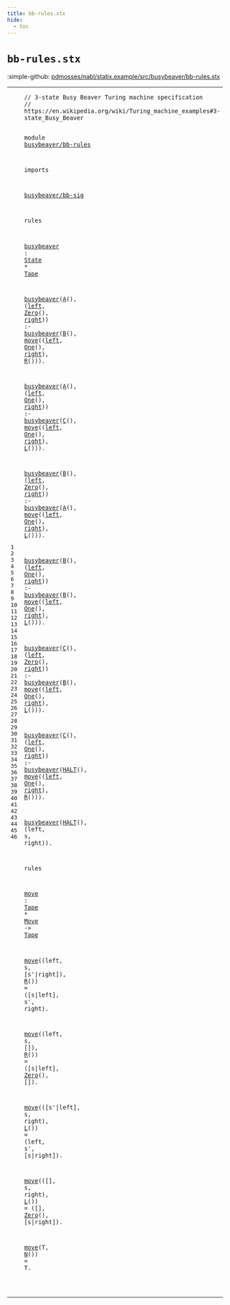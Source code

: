 ```yaml
---
title: bb-rules.stx
hide:
  - toc
---
```


# `bb-rules.stx`

:simple-github: [pdmosses/nabl/statix.example/src/busybeaver/bb-rules.stx]

[pdmosses/nabl/statix.example/src/busybeaver/bb-rules.stx]: https://github.com/pdmosses/nabl/blob/master/statix.example/src/busybeaver/bb-rules.stx "The source file on GitHub"

<div class="stx"><table class="highlighttable"><tbody><tr><td class="linenos"><div class="linenodiv"><pre><span></span>1
2
3
4
5
6
7
8
9
10
11
12
13
14
15
16
17
18
19
20
21
22
23
24
25
26
27
28
29
30
31
32
33
34
35
36
37
38
39
40
41
42
43
44
45
46
</pre></div></td>
<td class="code"><pre><code><span class="layout">// 3-state Busy Beaver Turing machine specification</span>
<span class="layout">// https://en.wikipedia.org/wiki/Turing_machine_examples#3-state_Busy_Beaver</span>

<span class="keyword">module</span> <a href="../bb-test.stxtest/#busybeaver/bb-rules_207_226" id="busybeaver/bb-rules_137_156" title="Referenced at ../bb-test.stxtest line 11"><span class="token sort_Id">busybeaver/bb-rules</span></a>

<span class="keyword">imports</span>

  <a href="../bb-sig.stx/#busybeaver/bb-sig_137_154" id="busybeaver/bb-sig_169_186" title="Defined at ../bb-sig.stx line 4"><span class="token sort_Id">busybeaver/bb-sig</span></a>

<span class="keyword">rules</span>

  <a href="#busybeaver_226_236" id="busybeaver_197_207" title="Referenced at line 14, 15, 17, 18, 20, 21, 23, 24, 26, 27, 29, 30, 32; ../bb-test.stxtest line 6"><span class="token sort_Id">busybeaver</span></a> <span class="operator">:</span> <span class="cons_SimpleSort"><a href="../bb-sig.stx/#State_175_180" id="State_210_215" title="Defined at ../bb-sig.stx line 8"><span class="token sort_Id">State</span></a></span> <span class="operator">*</span> <span class="cons_SimpleSort"><a href="../bb-sig.stx/#Tape_402_406" id="Tape_218_222" title="Defined at ../bb-sig.stx line 23"><span class="token sort_Id">Tape</span></a></span>

  <a href="#busybeaver_197_207" id="busybeaver_226_236" title="Defined at line 12"><span class="token sort_Id">busybeaver</span></a><span class="operator">(</span><span class="cons_Op"><a href="../bb-sig.stx/#A_198_199" id="A_237_238" title="Defined at ../bb-sig.stx line 9"><span class="token sort_Id">A</span></a>()</span><span class="operator">,</span> <span class="operator">(</span><span class="cons_Var"><a href="#left_294_298" id="left_243_247" title="Referenced at line 15"><span class="token sort_Id">left</span></a></span><span class="operator">,</span> <span class="cons_Op"><a href="../bb-sig.stx/#Zero_295_299" id="Zero_249_253" title="Defined at ../bb-sig.stx line 15"><span class="token sort_Id">Zero</span></a>()</span><span class="operator">,</span> <span class="cons_Var"><a href="#right_307_312" id="right_257_262" title="Referenced at line 15"><span class="token sort_Id">right</span></a></span><span class="operator">))</span> <span class="operator">:-</span>
    <a href="#busybeaver_197_207" id="busybeaver_272_282" title="Defined at line 12"><span class="token sort_Id">busybeaver</span></a><span class="operator">(</span><span class="cons_Op"><a href="../bb-sig.stx/#B_215_216" id="B_283_284" title="Defined at ../bb-sig.stx line 10"><span class="token sort_Id">B</span></a>()</span><span class="operator">,</span> <a href="#move_868_872" id="move_288_292" title="Defined at line 36"><span class="token sort_Id">move</span></a><span class="operator">((</span><span class="cons_Var"><a href="#left_243_247" id="left_294_298" title="Defined at line 14"><span class="token sort_Id">left</span></a></span><span class="operator">,</span> <span class="cons_Op"><a href="../bb-sig.stx/#One_313_316" id="One_300_303" title="Defined at ../bb-sig.stx line 16"><span class="token sort_Id">One</span></a>()</span><span class="operator">,</span> <span class="cons_Var"><a href="#right_257_262" id="right_307_312" title="Defined at line 14"><span class="token sort_Id">right</span></a></span><span class="operator">),</span> <span class="cons_Op"><a href="../bb-sig.stx/#R_358_359" id="R_315_316" title="Defined at ../bb-sig.stx line 19"><span class="token sort_Id">R</span></a>()</span><span class="operator">)).</span>

  <a href="#busybeaver_197_207" id="busybeaver_325_335" title="Defined at line 12"><span class="token sort_Id">busybeaver</span></a><span class="operator">(</span><span class="cons_Op"><a href="../bb-sig.stx/#A_198_199" id="A_336_337" title="Defined at ../bb-sig.stx line 9"><span class="token sort_Id">A</span></a>()</span><span class="operator">,</span> <span class="operator">(</span><span class="cons_Var"><a href="#left_392_396" id="left_342_346" title="Referenced at line 18"><span class="token sort_Id">left</span></a></span><span class="operator">,</span> <span class="cons_Op"><a href="../bb-sig.stx/#One_313_316" id="One_348_351" title="Defined at ../bb-sig.stx line 16"><span class="token sort_Id">One</span></a>()</span><span class="operator">,</span> <span class="cons_Var"><a href="#right_405_410" id="right_355_360" title="Referenced at line 18"><span class="token sort_Id">right</span></a></span><span class="operator">))</span> <span class="operator">:-</span>
    <a href="#busybeaver_197_207" id="busybeaver_370_380" title="Defined at line 12"><span class="token sort_Id">busybeaver</span></a><span class="operator">(</span><span class="cons_Op"><a href="../bb-sig.stx/#C_232_233" id="C_381_382" title="Defined at ../bb-sig.stx line 11"><span class="token sort_Id">C</span></a>()</span><span class="operator">,</span> <a href="#move_868_872" id="move_386_390" title="Defined at line 36"><span class="token sort_Id">move</span></a><span class="operator">((</span><span class="cons_Var"><a href="#left_342_346" id="left_392_396" title="Defined at line 17"><span class="token sort_Id">left</span></a></span><span class="operator">,</span> <span class="cons_Op"><a href="../bb-sig.stx/#One_313_316" id="One_398_401" title="Defined at ../bb-sig.stx line 16"><span class="token sort_Id">One</span></a>()</span><span class="operator">,</span> <span class="cons_Var"><a href="#right_355_360" id="right_405_410" title="Defined at line 17"><span class="token sort_Id">right</span></a></span><span class="operator">),</span> <span class="cons_Op"><a href="../bb-sig.stx/#L_371_372" id="L_413_414" title="Defined at ../bb-sig.stx line 20"><span class="token sort_Id">L</span></a>()</span><span class="operator">)).</span>

  <a href="#busybeaver_197_207" id="busybeaver_423_433" title="Defined at line 12"><span class="token sort_Id">busybeaver</span></a><span class="operator">(</span><span class="cons_Op"><a href="../bb-sig.stx/#B_215_216" id="B_434_435" title="Defined at ../bb-sig.stx line 10"><span class="token sort_Id">B</span></a>()</span><span class="operator">,</span> <span class="operator">(</span><span class="cons_Var"><a href="#left_491_495" id="left_440_444" title="Referenced at line 21"><span class="token sort_Id">left</span></a></span><span class="operator">,</span> <span class="cons_Op"><a href="../bb-sig.stx/#Zero_295_299" id="Zero_446_450" title="Defined at ../bb-sig.stx line 15"><span class="token sort_Id">Zero</span></a>()</span><span class="operator">,</span> <span class="cons_Var"><a href="#right_504_509" id="right_454_459" title="Referenced at line 21"><span class="token sort_Id">right</span></a></span><span class="operator">))</span> <span class="operator">:-</span>
    <a href="#busybeaver_197_207" id="busybeaver_469_479" title="Defined at line 12"><span class="token sort_Id">busybeaver</span></a><span class="operator">(</span><span class="cons_Op"><a href="../bb-sig.stx/#A_198_199" id="A_480_481" title="Defined at ../bb-sig.stx line 9"><span class="token sort_Id">A</span></a>()</span><span class="operator">,</span> <a href="#move_868_872" id="move_485_489" title="Defined at line 36"><span class="token sort_Id">move</span></a><span class="operator">((</span><span class="cons_Var"><a href="#left_440_444" id="left_491_495" title="Defined at line 20"><span class="token sort_Id">left</span></a></span><span class="operator">,</span> <span class="cons_Op"><a href="../bb-sig.stx/#One_313_316" id="One_497_500" title="Defined at ../bb-sig.stx line 16"><span class="token sort_Id">One</span></a>()</span><span class="operator">,</span> <span class="cons_Var"><a href="#right_454_459" id="right_504_509" title="Defined at line 20"><span class="token sort_Id">right</span></a></span><span class="operator">),</span> <span class="cons_Op"><a href="../bb-sig.stx/#L_371_372" id="L_512_513" title="Defined at ../bb-sig.stx line 20"><span class="token sort_Id">L</span></a>()</span><span class="operator">)).</span>

  <a href="#busybeaver_197_207" id="busybeaver_522_532" title="Defined at line 12"><span class="token sort_Id">busybeaver</span></a><span class="operator">(</span><span class="cons_Op"><a href="../bb-sig.stx/#B_215_216" id="B_533_534" title="Defined at ../bb-sig.stx line 10"><span class="token sort_Id">B</span></a>()</span><span class="operator">,</span> <span class="operator">(</span><span class="cons_Var"><a href="#left_589_593" id="left_539_543" title="Referenced at line 24"><span class="token sort_Id">left</span></a></span><span class="operator">,</span> <span class="cons_Op"><a href="../bb-sig.stx/#One_313_316" id="One_545_548" title="Defined at ../bb-sig.stx line 16"><span class="token sort_Id">One</span></a>()</span><span class="operator">,</span> <span class="cons_Var"><a href="#right_602_607" id="right_552_557" title="Referenced at line 24"><span class="token sort_Id">right</span></a></span><span class="operator">))</span> <span class="operator">:-</span>
    <a href="#busybeaver_197_207" id="busybeaver_567_577" title="Defined at line 12"><span class="token sort_Id">busybeaver</span></a><span class="operator">(</span><span class="cons_Op"><a href="../bb-sig.stx/#B_215_216" id="B_578_579" title="Defined at ../bb-sig.stx line 10"><span class="token sort_Id">B</span></a>()</span><span class="operator">,</span> <a href="#move_868_872" id="move_583_587" title="Defined at line 36"><span class="token sort_Id">move</span></a><span class="operator">((</span><span class="cons_Var"><a href="#left_539_543" id="left_589_593" title="Defined at line 23"><span class="token sort_Id">left</span></a></span><span class="operator">,</span> <span class="cons_Op"><a href="../bb-sig.stx/#One_313_316" id="One_595_598" title="Defined at ../bb-sig.stx line 16"><span class="token sort_Id">One</span></a>()</span><span class="operator">,</span> <span class="cons_Var"><a href="#right_552_557" id="right_602_607" title="Defined at line 23"><span class="token sort_Id">right</span></a></span><span class="operator">),</span> <span class="cons_Op"><a href="../bb-sig.stx/#L_371_372" id="L_610_611" title="Defined at ../bb-sig.stx line 20"><span class="token sort_Id">L</span></a>()</span><span class="operator">)).</span>

  <a href="#busybeaver_197_207" id="busybeaver_620_630" title="Defined at line 12"><span class="token sort_Id">busybeaver</span></a><span class="operator">(</span><span class="cons_Op"><a href="../bb-sig.stx/#C_232_233" id="C_631_632" title="Defined at ../bb-sig.stx line 11"><span class="token sort_Id">C</span></a>()</span><span class="operator">,</span> <span class="operator">(</span><span class="cons_Var"><a href="#left_688_692" id="left_637_641" title="Referenced at line 27"><span class="token sort_Id">left</span></a></span><span class="operator">,</span> <span class="cons_Op"><a href="../bb-sig.stx/#Zero_295_299" id="Zero_643_647" title="Defined at ../bb-sig.stx line 15"><span class="token sort_Id">Zero</span></a>()</span><span class="operator">,</span> <span class="cons_Var"><a href="#right_701_706" id="right_651_656" title="Referenced at line 27"><span class="token sort_Id">right</span></a></span><span class="operator">))</span> <span class="operator">:-</span>
    <a href="#busybeaver_197_207" id="busybeaver_666_676" title="Defined at line 12"><span class="token sort_Id">busybeaver</span></a><span class="operator">(</span><span class="cons_Op"><a href="../bb-sig.stx/#B_215_216" id="B_677_678" title="Defined at ../bb-sig.stx line 10"><span class="token sort_Id">B</span></a>()</span><span class="operator">,</span> <a href="#move_868_872" id="move_682_686" title="Defined at line 36"><span class="token sort_Id">move</span></a><span class="operator">((</span><span class="cons_Var"><a href="#left_637_641" id="left_688_692" title="Defined at line 26"><span class="token sort_Id">left</span></a></span><span class="operator">,</span> <span class="cons_Op"><a href="../bb-sig.stx/#One_313_316" id="One_694_697" title="Defined at ../bb-sig.stx line 16"><span class="token sort_Id">One</span></a>()</span><span class="operator">,</span> <span class="cons_Var"><a href="#right_651_656" id="right_701_706" title="Defined at line 26"><span class="token sort_Id">right</span></a></span><span class="operator">),</span> <span class="cons_Op"><a href="../bb-sig.stx/#L_371_372" id="L_709_710" title="Defined at ../bb-sig.stx line 20"><span class="token sort_Id">L</span></a>()</span><span class="operator">)).</span>

  <a href="#busybeaver_197_207" id="busybeaver_719_729" title="Defined at line 12"><span class="token sort_Id">busybeaver</span></a><span class="operator">(</span><span class="cons_Op"><a href="../bb-sig.stx/#C_232_233" id="C_730_731" title="Defined at ../bb-sig.stx line 11"><span class="token sort_Id">C</span></a>()</span><span class="operator">,</span> <span class="operator">(</span><span class="cons_Var"><a href="#left_789_793" id="left_736_740" title="Referenced at line 30"><span class="token sort_Id">left</span></a></span><span class="operator">,</span> <span class="cons_Op"><a href="../bb-sig.stx/#One_313_316" id="One_742_745" title="Defined at ../bb-sig.stx line 16"><span class="token sort_Id">One</span></a>()</span><span class="operator">,</span> <span class="cons_Var"><a href="#right_802_807" id="right_749_754" title="Referenced at line 30"><span class="token sort_Id">right</span></a></span><span class="operator">))</span> <span class="operator">:-</span>
    <a href="#busybeaver_197_207" id="busybeaver_764_774" title="Defined at line 12"><span class="token sort_Id">busybeaver</span></a><span class="operator">(</span><span class="cons_Op"><a href="../bb-sig.stx/#HALT_249_253" id="HALT_775_779" title="Defined at ../bb-sig.stx line 12"><span class="token sort_Id">HALT</span></a>()</span><span class="operator">,</span> <a href="#move_868_872" id="move_783_787" title="Defined at line 36"><span class="token sort_Id">move</span></a><span class="operator">((</span><span class="cons_Var"><a href="#left_736_740" id="left_789_793" title="Defined at line 29"><span class="token sort_Id">left</span></a></span><span class="operator">,</span> <span class="cons_Op"><a href="../bb-sig.stx/#One_313_316" id="One_795_798" title="Defined at ../bb-sig.stx line 16"><span class="token sort_Id">One</span></a>()</span><span class="operator">,</span> <span class="cons_Var"><a href="#right_749_754" id="right_802_807" title="Defined at line 29"><span class="token sort_Id">right</span></a></span><span class="operator">),</span> <span class="cons_Op"><a href="../bb-sig.stx/#R_358_359" id="R_810_811" title="Defined at ../bb-sig.stx line 19"><span class="token sort_Id">R</span></a>()</span><span class="operator">)).</span>

  <a href="#busybeaver_197_207" id="busybeaver_820_830" title="Defined at line 12"><span class="token sort_Id">busybeaver</span></a><span class="operator">(</span><span class="cons_Op"><a href="../bb-sig.stx/#HALT_249_253" id="HALT_831_835" title="Defined at ../bb-sig.stx line 12"><span class="token sort_Id">HALT</span></a>()</span><span class="operator">,</span> <span class="operator">(</span><span class="cons_Var"><span id="left_840_844" title="Not referenced locally, nor via imports"><span class="token sort_Id">left</span></span></span><span class="operator">,</span> <span class="cons_Var"><span id="s_846_847" title="Not referenced locally, nor via imports"><span class="token sort_Id">s</span></span></span><span class="operator">,</span> <span class="cons_Var"><span id="right_849_854" title="Not referenced locally, nor via imports"><span class="token sort_Id">right</span></span></span><span class="operator">)).</span>

<span class="keyword">rules</span>

  <a href="#move_288_292" id="move_868_872" title="Referenced at line 15, 18, 21, 24, 27, 30, 38, 40, 42, 44, 46"><span class="token sort_Id">move</span></a> <span class="operator">:</span> <span class="cons_SimpleSort"><a href="../bb-sig.stx/#Tape_402_406" id="Tape_875_879" title="Defined at ../bb-sig.stx line 23"><span class="token sort_Id">Tape</span></a></span> <span class="operator">*</span> <span class="cons_SimpleSort"><a href="../bb-sig.stx/#Move_336_340" id="Move_882_886" title="Defined at ../bb-sig.stx line 18"><span class="token sort_Id">Move</span></a></span> <span class="operator">-&gt;</span> <span class="cons_SimpleSort"><a href="../bb-sig.stx/#Tape_402_406" id="Tape_890_894" title="Defined at ../bb-sig.stx line 23"><span class="token sort_Id">Tape</span></a></span>

  <a href="#move_868_872" id="move_898_902" title="Defined at line 36"><span class="token sort_Id">move</span></a><span class="operator">((</span><span class="cons_Var">left</span><span class="operator">,</span> <span class="cons_Var"><span id="s_910_911" title="Not referenced locally, nor via imports"><span class="token sort_Id">s</span></span></span><span class="operator">,</span> <span class="operator">[</span><span class="cons_Var">s'</span><span class="operator">|</span><span class="cons_Var"><span id="right_917_922" title="Not referenced locally, nor via imports"><span class="token sort_Id">right</span></span></span><span class="operator">]),</span> <span class="cons_Op"><a href="../bb-sig.stx/#R_358_359" id="R_926_927" title="Defined at ../bb-sig.stx line 19"><span class="token sort_Id">R</span></a>()</span><span class="operator">)</span> <span class="operator">=</span> <span class="operator">([</span><span class="cons_Var">s</span><span class="operator">|</span><span class="cons_Var"><span id="left_937_941" title="Not referenced locally, nor via imports"><span class="token sort_Id">left</span></span></span><span class="operator">],</span> <span class="cons_Var"><span id="s'_944_946" title="Not referenced locally, nor via imports"><span class="token sort_Id">s'</span></span></span><span class="operator">,</span> <span class="cons_Var">right</span><span class="operator">).</span>

  <a href="#move_868_872" id="move_959_963" title="Defined at line 36"><span class="token sort_Id">move</span></a><span class="operator">((</span><span class="cons_Var">left</span><span class="operator">,</span> <span class="cons_Var">s</span><span class="operator">,</span> <span class="operator">[]),</span> <span class="cons_Op"><a href="../bb-sig.stx/#R_358_359" id="R_979_980" title="Defined at ../bb-sig.stx line 19"><span class="token sort_Id">R</span></a>()</span><span class="operator">)</span> <span class="operator">=</span> <span class="operator">([</span><span class="cons_Var"><span id="s_988_989" title="Not referenced locally, nor via imports"><span class="token sort_Id">s</span></span></span><span class="operator">|</span><span class="cons_Var"><span id="left_990_994" title="Not referenced locally, nor via imports"><span class="token sort_Id">left</span></span></span><span class="operator">],</span> <span class="cons_Op"><a href="../bb-sig.stx/#Zero_295_299" id="Zero_997_1001" title="Defined at ../bb-sig.stx line 15"><span class="token sort_Id">Zero</span></a>()</span><span class="operator">,</span> <span class="operator">[]).</span>

  <a href="#move_868_872" id="move_1013_1017" title="Defined at line 36"><span class="token sort_Id">move</span></a><span class="operator">(([</span><span class="cons_Var"><span id="s'_1020_1022" title="Not referenced locally, nor via imports"><span class="token sort_Id">s'</span></span></span><span class="operator">|</span><span class="cons_Var"><span id="left_1023_1027" title="Not referenced locally, nor via imports"><span class="token sort_Id">left</span></span></span><span class="operator">],</span> <span class="cons_Var">s</span><span class="operator">,</span> <span class="cons_Var">right</span><span class="operator">),</span> <span class="cons_Op"><a href="../bb-sig.stx/#L_371_372" id="L_1041_1042" title="Defined at ../bb-sig.stx line 20"><span class="token sort_Id">L</span></a>()</span><span class="operator">)</span> <span class="operator">=</span> <span class="operator">(</span><span class="cons_Var">left</span><span class="operator">,</span> <span class="cons_Var">s'</span><span class="operator">,</span> <span class="operator">[</span><span class="cons_Var"><span id="s_1060_1061" title="Not referenced locally, nor via imports"><span class="token sort_Id">s</span></span></span><span class="operator">|</span><span class="cons_Var"><span id="right_1062_1067" title="Not referenced locally, nor via imports"><span class="token sort_Id">right</span></span></span><span class="operator">]).</span>

  <a href="#move_868_872" id="move_1074_1078" title="Defined at line 36"><span class="token sort_Id">move</span></a><span class="operator">(([],</span> <span class="cons_Var">s</span><span class="operator">,</span> <span class="cons_Var"><span id="right_1087_1092" title="Not referenced locally, nor via imports"><span class="token sort_Id">right</span></span></span><span class="operator">),</span> <span class="cons_Op"><a href="../bb-sig.stx/#L_371_372" id="L_1095_1096" title="Defined at ../bb-sig.stx line 20"><span class="token sort_Id">L</span></a>()</span><span class="operator">)</span> <span class="operator">=</span> <span class="operator">([],</span> <span class="cons_Op"><a href="../bb-sig.stx/#Zero_295_299" id="Zero_1107_1111" title="Defined at ../bb-sig.stx line 15"><span class="token sort_Id">Zero</span></a>()</span><span class="operator">,</span> <span class="operator">[</span><span class="cons_Var"><span id="s_1116_1117" title="Not referenced locally, nor via imports"><span class="token sort_Id">s</span></span></span><span class="operator">|</span><span class="cons_Var">right</span><span class="operator">]).</span>

  <a href="#move_868_872" id="move_1130_1134" title="Defined at line 36"><span class="token sort_Id">move</span></a><span class="operator">(</span><span class="cons_Var"><span id="T_1135_1136" title="Not referenced locally, nor via imports"><span class="token sort_Id">T</span></span></span><span class="operator">,</span> <span class="cons_Op"><a href="../bb-sig.stx/#N_384_385" id="N_1138_1139" title="Defined at ../bb-sig.stx line 21"><span class="token sort_Id">N</span></a>()</span><span class="operator">)</span> <span class="operator">=</span> <span class="cons_Var">T</span><span class="operator">.</span>

</code></pre></td></tr></tbody></table></div>